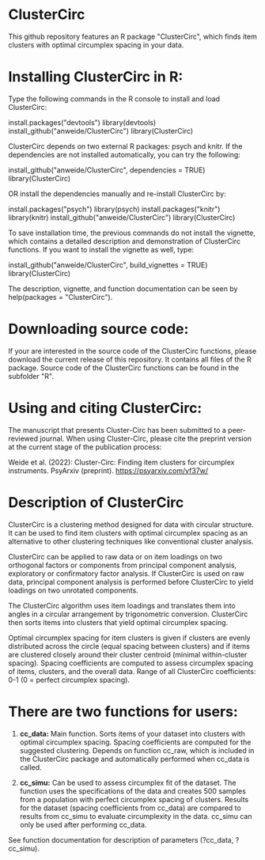 # ClusterCirc
This github repository features an R package "ClusterCirc", which finds
item clusters with optimal circumplex spacing in your data.

# Installing ClusterCirc in R:
Type the following commands in the R console to install and load ClusterCirc:

install.packages("devtools")
library(devtools)
install_github("anweide/ClusterCirc") 
library(ClusterCirc)

ClusterCirc depends on two external R packages: psych and knitr. If the
dependencies are not installed automatically, you can try the following:

install_github("anweide/ClusterCirc", dependencies = TRUE) 
library(ClusterCirc)

OR install the dependencies manually and re-install ClusterCirc by:

install.packages("psych")
library(psych)
install.packages("knitr")
library(knitr)
install_github("anweide/ClusterCirc") 
library(ClusterCirc)

To save installation time, the previous commands do not install the vignette,  
which contains a detailed description and demonstration of ClusterCirc functions.
If you want to install the vignette as well, type:

install_github("anweide/ClusterCirc", build_vignettes = TRUE) 
library(ClusterCirc)

The description, vignette, and function documentation can be seen by
help(packages = "ClusterCirc").

# Downloading source code:

If your are interested in the source code of the ClusterCirc functions,
please download the current release of this repository. It contains all
files of the R package. Source code of the ClusterCirc functions can be
found in the subfolder "R".

# Using and citing ClusterCirc:

The manuscript that presents Cluster-Circ has been submitted to a peer- 
reviewed journal. When using Cluster-Circ, please cite the preprint version 
at the current stage of the publication process: 

Weide et al. (2022): Cluster-Circ: Finding item clusters for circumplex 
instruments. PsyArxiv (preprint). https://psyarxiv.com/yf37w/

# Description of ClusterCirc

ClusterCirc is a clustering method designed for data with circular
structure. It can be used to find item clusters with optimal circumplex
spacing as an alternative to other clustering techniques like
conventional cluster analysis.

ClusterCirc can be applied to raw data or on item loadings on two
orthogonal factors or components from principal component analysis,
exploratory or confirmatory factor analysis. If ClusterCirc is used on
raw data, principal component analysis is performed before ClusterCirc
to yield loadings on two unrotated components.

The ClusterCirc algorithm uses item loadings and translates them into
angles in a circular arrangement by trigonometric conversion.
ClusterCirc then sorts items into clusters that yield optimal circumplex
spacing.

Optimal circumplex spacing for item clusters is given if clusters are
evenly distributed across the circle (equal spacing between clusters)
and if items are clustered closely around their cluster centroid
(minimal within-cluster spacing). Spacing coefficients are computed to
assess circumplex spacing of items, clusters, and the overall data.
Range of all ClusterCirc coefficients: 0-1 (0 = perfect circumplex
spacing).

# There are two functions for users:

1.  **cc_data:** Main function. Sorts items of your dataset into
    clusters with optimal circumplex spacing. Spacing coefficients are
    computed for the suggested clustering. Depends on function cc_raw,
    which is included in the ClusterCirc package and automatically
    performed when cc_data is called.

2.  **cc_simu:** Can be used to assess circumplex fit of the dataset.
    The function uses the specifications of the data and creates 500
    samples from a population with perfect circumplex spacing of
    clusters. Results for the dataset (spacing coefficients from
    cc_data) are compared to results from cc_simu to evaluate
    circumplexity in the data. cc_simu can only be used after performing
    cc_data.

See function documentation for description of parameters (?cc_data, ?cc_simu).
